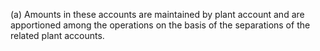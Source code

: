(a) Amounts in these accounts are maintained by plant account and are apportioned among the operations on the basis of the separations of the related plant accounts.

